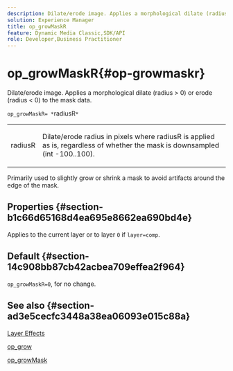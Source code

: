 ```yaml
---
description: Dilate/erode image. Applies a morphological dilate (radius > 0) or erode (radius < 0) to the mask data.
solution: Experience Manager
title: op_growMaskR
feature: Dynamic Media Classic,SDK/API
role: Developer,Business Practitioner
---
```


# op_growMaskR{#op-growmaskr}

Dilate/erode image. Applies a morphological dilate (radius > 0) or erode (radius < 0) to the mask data.

 `op_growMaskR= *`radiusR`*`

<table id="simpletable_3BAA4523D29E447FA7A4C9009B3E8344"> 
 <tr class="strow"> 
  <td class="stentry"> <p><span class="codeph"><span class="varname"> radiusR</span></span> </p> </td> 
  <td class="stentry"> <p>Dilate/erode radius in pixels where <span class="codeph"><span class="varname"> radiusR</span></span> is applied as is, regardless of whether the mask is downsampled (int -100..100). </p></td> 
 </tr> 
</table>

Primarily used to slightly grow or shrink a mask to avoid artifacts around the edge of the mask.

## Properties {#section-b1c66d65168d4ea695e8662ea690bd4e}

Applies to the current layer or to layer `0` if `layer=comp`.

## Default {#section-14c908bb87cb42acbea709effea2f964}

`op_growMaskR=0`, for no change.

## See also {#section-ad3e5cecfc3448a38ea06093e015c88a}

[Layer Effects](../../../../../is-api/http-ref/image-serving-api-ref/c-http-protocol-reference/c-syntax-and-features/r-layer-effects.md#reference-82a6b5311b3d4471ad2799adb3b2201c)

[op_grow](../../../../../is-api/http-ref/image-serving-api-ref/c-http-protocol-reference/c-command-reference/r-op-grow.md#reference-f95f3291c78c42b9a34b1b7e177e739a)

[op_growMask](../../../../../is-api/http-ref/image-serving-api-ref/c-http-protocol-reference/c-command-reference/r-op-growmask.md#reference-f0f9000af3ae43aba73d3ac1826710a1) 
